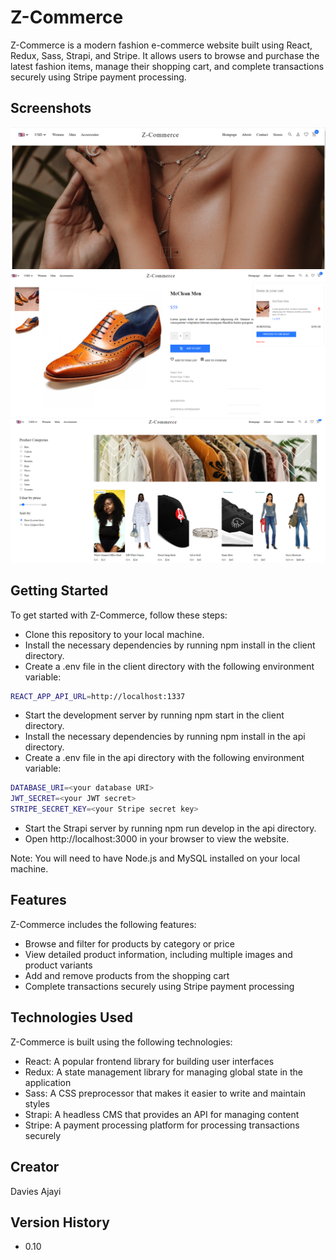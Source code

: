 # Z-Commerce

Z-Commerce is a modern fashion e-commerce website built using React, Redux, Sass, Strapi, and Stripe. It allows users to browse and purchase the latest fashion items, manage their shopping cart, and complete transactions securely using Stripe payment processing.

## Screenshots

![image](./icons/slider.PNG)
![image](./icons/purchase.PNG)
![image](./icons/sort.png)

## Getting Started

To get started with Z-Commerce, follow these steps:

- Clone this repository to your local machine.
- Install the necessary dependencies by running npm install in the client directory.
- Create a .env file in the client directory with the following environment variable:

```bash
REACT_APP_API_URL=http://localhost:1337
```

- Start the development server by running npm start in the client directory.
- Install the necessary dependencies by running npm install in the api directory.
- Create a .env file in the api directory with the following environment variable:

```bash
DATABASE_URI=<your database URI>
JWT_SECRET=<your JWT secret>
STRIPE_SECRET_KEY=<your Stripe secret key>
```

- Start the Strapi server by running npm run develop in the api directory.
- Open http://localhost:3000 in your browser to view the website.

Note: You will need to have Node.js and MySQL installed on your local machine.

## Features

Z-Commerce includes the following features:

- Browse and filter for products by category or price
- View detailed product information, including multiple images and product variants
- Add and remove products from the shopping cart
- Complete transactions securely using Stripe payment processing

## Technologies Used

Z-Commerce is built using the following technologies:

- React: A popular frontend library for building user interfaces
- Redux: A state management library for managing global state in the application
- Sass: A CSS preprocessor that makes it easier to write and maintain styles
- Strapi: A headless CMS that provides an API for managing content
- Stripe: A payment processing platform for processing transactions securely

## Creator

Davies Ajayi

## Version History

- 0.10
